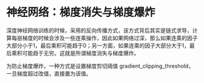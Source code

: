 # 神经网络：梯度消失与梯度爆炸

深度神经网络训练的时候，采用的反向传播方式，该方式背后其实是链式求导，计算每层梯度的时候会涉及一些连乘操作，因此如果网络过深，那么如果连乘的因子大部分小于1，最后乘积可能趋于0；另一方面，如果连乘的因子大部分大于1，最后乘积可能趋于无穷。这就是所谓梯度消失与梯度爆炸。

为防止梯度爆炸，一种方式是设置梯度剪切阈值 gradient_clipping_threshold， 一旦梯度超过改值，直接置为该值。
